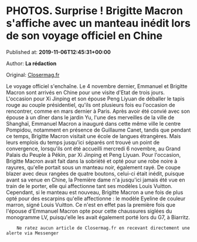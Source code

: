 
# PHOTOS. Surprise ! Brigitte Macron s'affiche avec un manteau inédit lors de son voyage officiel en Chine

Published at: **2019-11-06T12:45:31+00:00**

Author: **La rédaction**

Original: [Closermag.fr](https://www.closermag.fr/politique/photos-surprise-brigitte-macron-s-affiche-avec-un-manteau-inedit-lors-de-son-voy-1045534)

Le voyage officiel s'enchaîne. Le 4 novembre dernier, Emmanuel et Brigitte Macron sont arrivés en Chine pour une visite d'Etat de trois jours. L'occasion pour Xi Jinping et son épouse Peng Liyuan de déballer le tapis rouge au couple présidentiel, qu'ils ont plusieurs fois eu l'occasion de rencontrer, comme en mars dernier à Paris. Après avoir été convié avec son épouse à un dîner dans le jardin Yu, l'une des merveilles de la ville de Shanghaï, Emmanuel Macron a inauguré dans cette même ville le centre Pompidou, notamment en présence de Guillaume Canet, tandis que pendant ce temps, Brigitte Macron visitait une école de langues étrangères.
Mais leurs emplois du temps jusqu'ici séparés ont trouvé un point de convergence, lorsqu'ils ont été accueilli mercredi 6 novembre, au Grand Palais du Peuple à Pékin, par Xi Jinping et Peng Liyuan. Pour l'occasion, Brigitte Macron avait fait dans la sobriété et opté pour une robe noire à rayures, qu'elle portait sous un manteau noir, également rayé. De coupe blazer avec deux rangées de quatre boutons, celui-ci était inédit, puisque avant sa venue en Chine, la Première dame n'a jusqu'ici jamais été vue en train de le porter, elle qui affectionne tant ses modèles Louis Vuitton.
Cependant, si le manteau est nouveau, Brigitte Macron a une fois de plus opté pour des escarpins qu'elle affectionne : le modèle Eyeline de couleur marron, signé Louis Vuitton. Ce n'est en effet pas la première fois que l'épouse d'Emmanuel Macron opte pour cette chaussures siglées du monogramme LV, puisqu'elle les avait également porté lors du G7, à Biarritz.

        Ne ratez aucun article de Closermag.fr en recevant directement une alerte via Messenger
      
